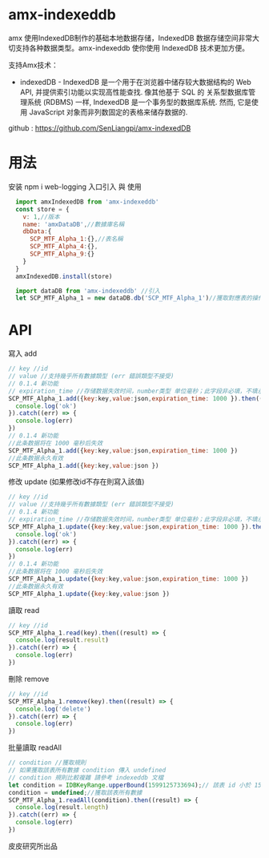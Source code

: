 <!--
 * @Author: PiPi
 * @Github: https://github.com/SenLiangpi
 * @Email: pisenliang@gmail.com
 * @Date: 2019-06-17 15:38:23
 * @LastEditors: Pi Patle
 * @LastEditTime: 2021-03-10 09:48:40
 -->
# amx-indexeddb
amx 使用IndexedDB制作的基础本地数据存储，IndexedDB 数据存储空间非常大切支持各种数据类型。amx-indexeddb 使你使用 IndexedDB 技术更加方便。
<!-- Amx第一版组要支持vue，还在编写过程中。 -->

支持Amx技术：
* indexedDB - IndexedDB 是一个用于在浏览器中储存较大数据结构的 Web API, 并提供索引功能以实现高性能查找. 像其他基于 SQL 的 关系型数据库管理系统 (RDBMS) 一样, IndexedDB 是一个事务型的数据库系统. 然而, 它是使用 JavaScript 对象而非列数固定的表格来储存数据的.

github : https://github.com/SenLiangpi/amx-indexedDB

# 用法
安装 npm i web-logging
入口引入 與 使用
```javascript
  import amxIndexedDB from 'amx-indexeddb'
  const store = {
    v: 1,//版本
    name: 'amxDataDB',//數據庫名稱
    dbData:{
      SCP_MTF_Alpha_1:{},//表名稱
      SCP_MTF_Alpha_4:{},
      SCP_MTF_Alpha_9:{}
    }
  }
  amxIndexedDB.install(store)

  import dataDB from 'amx-indexeddb' //引入
  let SCP_MTF_Alpha_1 = new dataDB.db('SCP_MTF_Alpha_1')//獲取對應表的操作權限
```
# API
寫入 add
```javascript
// key //id
// value //支持幾乎所有數據類型 (err 錯誤類型不接受)
// 0.1.4 新功能
// expiration_time //存储数据失效时间，number类型 单位毫秒；此字段非必填，不填永久有效；
SCP_MTF_Alpha_1.add({key:key,value:json,expiration_time: 1000 }).then((result) => {
  console.log('ok')
}).catch((err) => {
  console.log(err)
})
// 0.1.4 新功能
//此条数据将在 1000 毫秒后失效
SCP_MTF_Alpha_1.add({key:key,value:json,expiration_time: 1000 })
//此条数据永久有效
SCP_MTF_Alpha_1.add({key:key,value:json })
```
修改 update (如果修改id不存在則寫入該值)
```javascript
// key //id
// value //支持幾乎所有數據類型 (err 錯誤類型不接受)
// 0.1.4 新功能
// expiration_time //存储数据失效时间，number类型 单位毫秒；此字段非必填，不填永久有效；
SCP_MTF_Alpha_1.update({key:key,value:json,expiration_time: 1000 }).then((result) => {
  console.log('ok')
}).catch((err) => {
  console.log(err)
})
// 0.1.4 新功能
//此条数据将在 1000 毫秒后失效
SCP_MTF_Alpha_1.update({key:key,value:json,expiration_time: 1000 })
//此条数据永久有效
SCP_MTF_Alpha_1.update({key:key,value:json })
```
讀取 read 
```javascript
// key //id
SCP_MTF_Alpha_1.read(key).then((result) => {
  console.log(result.result)
}).catch((err) => {
  console.log(err)
})
```
刪除 remove
```javascript
// key //id
SCP_MTF_Alpha_1.remove(key).then((result) => {
  console.log('delete')
}).catch((err) => {
  console.log(err)
})
```
批量讀取 readAll
```javascript
// condition //獲取規則
// 如果獲取該表所有數據 condition 傳入 undefined
// condition 規則比較複雜 請參考 indexeddb 文檔
let condition = IDBKeyRange.upperBound(1599125733694);// 該表 id 小於 1599125733694 的所有數據
condition = undefined;//獲取該表所有數據
SCP_MTF_Alpha_1.readAll(condition).then((result) => {
  console.log(result.length)
}).catch((err) => {
  console.log(err)
})
```
皮皮研究所出品